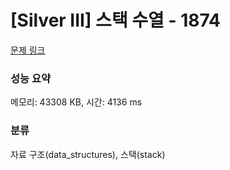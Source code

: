 # [Silver III] 스택 수열 - 1874 

[문제 링크](https://www.acmicpc.net/problem/1874) 

### 성능 요약

메모리: 43308 KB, 시간: 4136 ms

### 분류

자료 구조(data_structures), 스택(stack)

